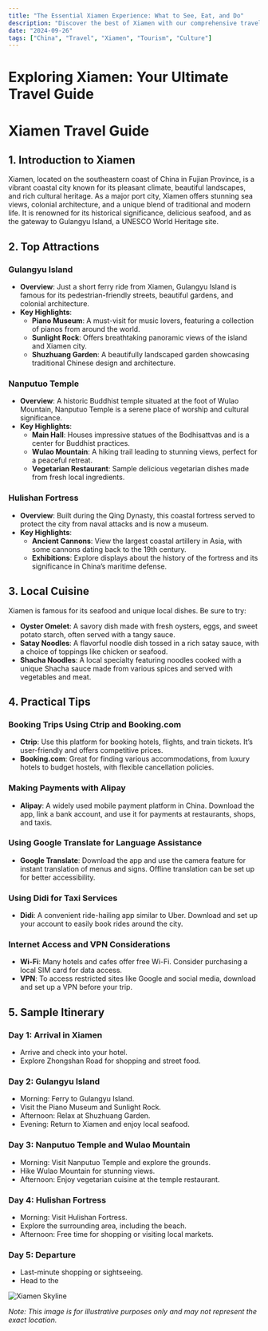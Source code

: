 ```yaml
---
title: "The Essential Xiamen Experience: What to See, Eat, and Do"
description: "Discover the best of Xiamen with our comprehensive travel guide. Explore top attractions, savor local cuisine, and get insider tips for an unforgettable Chinese adventure."
date: "2024-09-26"
tags: ["China", "Travel", "Xiamen", "Tourism", "Culture"]
---
```


# Exploring Xiamen: Your Ultimate Travel Guide

# Xiamen Travel Guide

## 1. Introduction to Xiamen
Xiamen, located on the southeastern coast of China in Fujian Province, is a vibrant coastal city known for its pleasant climate, beautiful landscapes, and rich cultural heritage. As a major port city, Xiamen offers stunning sea views, colonial architecture, and a unique blend of traditional and modern life. It is renowned for its historical significance, delicious seafood, and as the gateway to Gulangyu Island, a UNESCO World Heritage site.

## 2. Top Attractions

### Gulangyu Island
- **Overview**: Just a short ferry ride from Xiamen, Gulangyu Island is famous for its pedestrian-friendly streets, beautiful gardens, and colonial architecture.
- **Key Highlights**:
  - **Piano Museum**: A must-visit for music lovers, featuring a collection of pianos from around the world.
  - **Sunlight Rock**: Offers breathtaking panoramic views of the island and Xiamen city.
  - **Shuzhuang Garden**: A beautifully landscaped garden showcasing traditional Chinese design and architecture.

### Nanputuo Temple
- **Overview**: A historic Buddhist temple situated at the foot of Wulao Mountain, Nanputuo Temple is a serene place of worship and cultural significance.
- **Key Highlights**:
  - **Main Hall**: Houses impressive statues of the Bodhisattvas and is a center for Buddhist practices.
  - **Wulao Mountain**: A hiking trail leading to stunning views, perfect for a peaceful retreat.
  - **Vegetarian Restaurant**: Sample delicious vegetarian dishes made from fresh local ingredients.

### Hulishan Fortress
- **Overview**: Built during the Qing Dynasty, this coastal fortress served to protect the city from naval attacks and is now a museum.
- **Key Highlights**:
  - **Ancient Cannons**: View the largest coastal artillery in Asia, with some cannons dating back to the 19th century.
  - **Exhibitions**: Explore displays about the history of the fortress and its significance in China’s maritime defense.

## 3. Local Cuisine
Xiamen is famous for its seafood and unique local dishes. Be sure to try:

- **Oyster Omelet**: A savory dish made with fresh oysters, eggs, and sweet potato starch, often served with a tangy sauce.
- **Satay Noodles**: A flavorful noodle dish tossed in a rich satay sauce, with a choice of toppings like chicken or seafood.
- **Shacha Noodles**: A local specialty featuring noodles cooked with a unique Shacha sauce made from various spices and served with vegetables and meat.

## 4. Practical Tips

### Booking Trips Using Ctrip and Booking.com
- **Ctrip**: Use this platform for booking hotels, flights, and train tickets. It’s user-friendly and offers competitive prices.
- **Booking.com**: Great for finding various accommodations, from luxury hotels to budget hostels, with flexible cancellation policies.

### Making Payments with Alipay
- **Alipay**: A widely used mobile payment platform in China. Download the app, link a bank account, and use it for payments at restaurants, shops, and taxis.

### Using Google Translate for Language Assistance
- **Google Translate**: Download the app and use the camera feature for instant translation of menus and signs. Offline translation can be set up for better accessibility.

### Using Didi for Taxi Services
- **Didi**: A convenient ride-hailing app similar to Uber. Download and set up your account to easily book rides around the city.

### Internet Access and VPN Considerations
- **Wi-Fi**: Many hotels and cafes offer free Wi-Fi. Consider purchasing a local SIM card for data access.
- **VPN**: To access restricted sites like Google and social media, download and set up a VPN before your trip.

## 5. Sample Itinerary

### Day 1: Arrival in Xiamen
- Arrive and check into your hotel.
- Explore Zhongshan Road for shopping and street food.

### Day 2: Gulangyu Island
- Morning: Ferry to Gulangyu Island.
- Visit the Piano Museum and Sunlight Rock.
- Afternoon: Relax at Shuzhuang Garden.
- Evening: Return to Xiamen and enjoy local seafood.

### Day 3: Nanputuo Temple and Wulao Mountain
- Morning: Visit Nanputuo Temple and explore the grounds.
- Hike Wulao Mountain for stunning views.
- Afternoon: Enjoy vegetarian cuisine at the temple restaurant.

### Day 4: Hulishan Fortress
- Morning: Visit Hulishan Fortress.
- Explore the surrounding area, including the beach.
- Afternoon: Free time for shopping or visiting local markets.

### Day 5: Departure
- Last-minute shopping or sightseeing.
- Head to the

<img src="https://source.unsplash.com/1600x900/?Xiamen,cityscape" alt="Xiamen Skyline" loading="lazy">

*Note: This image is for illustrative purposes only and may not represent the exact location.*

